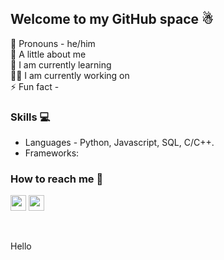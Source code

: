 ## Welcome to my GitHub space ☃
🙂 Pronouns - he/him <br>
🌟 A little about me <br>
🌱 I am currently learning <br>
👨‍💻 I am currently working on <br>
⚡ Fun fact - 

### Skills 💻
- Languages - Python, Javascript, SQL, C/C++. <br>
- Frameworks:

### How to reach me 💬
[<img src="https://img.shields.io/badge/LinkedIn-0077B5?logo=linkedin&logoColor=white" height="25" />](https://www.linkedin.com/in/rahul7218/)
<img src="https://img.shields.io/badge/contactme@rahulp.dev-D14836?logo=gmail&logoColor=white" height="25" /> 

<br>
<p>Hello</p>
